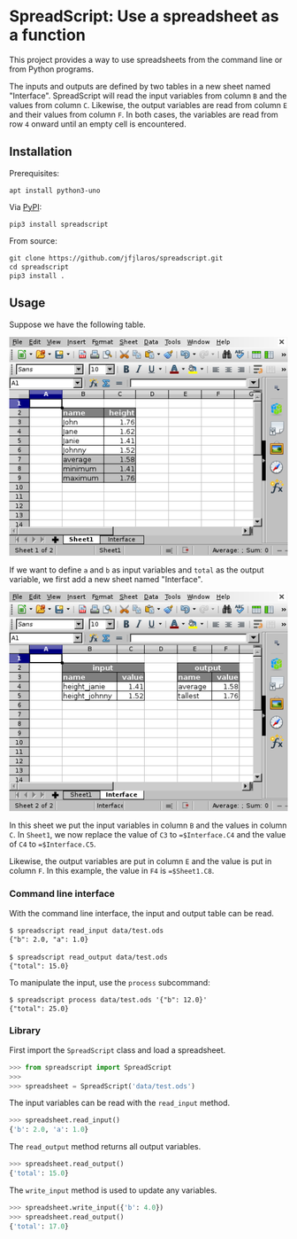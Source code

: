 # SpreadScript: Use a spreadsheet as a function
This project provides a way to use spreadsheets from the command line or from
Python programs.

The inputs and outputs are defined by two tables in a new sheet named
"Interface". SpreadScript will read the input variables from column `B` and the
values from column `C`. Likewise, the output variables are read from column `E`
and their values from column `F`. In both cases, the variables are read from
row `4` onward until an empty cell is encountered.


## Installation
Prerequisites:

    apt install python3-uno

Via [PyPI](https://pypi.python.org/pypi/spreadscript):

    pip3 install spreadscript

From source:

    git clone https://github.com/jfjlaros/spreadscript.git
    cd spreadscript
    pip3 install .


## Usage
Suppose we have the following table.

![Example table.](data/example_table.png)

If we want to define `a` and `b` as input variables and `total` as the output
variable, we first add a new sheet named "Interface".

![Example interface.](data/example_interface.png)

In this sheet we put the input variables in column `B` and the values in column
`C`. In `Sheet1`, we now replace the value of `C3` to `=$Interface.C4` and the
value of `C4` to `=$Interface.C5`.

Likewise, the output variables are put in column `E` and the value is put in
column `F`. In this example, the value in `F4` is `=$Sheet1.C8`.

### Command line interface
With the command line interface, the input and output table can be read.

    $ spreadscript read_input data/test.ods
    {"b": 2.0, "a": 1.0}

    $ spreadscript read_output data/test.ods
    {"total": 15.0}

To manipulate the input, use the `process` subcommand:

    $ spreadscript process data/test.ods '{"b": 12.0}'
    {"total": 25.0}


### Library
First import the `SpreadScript` class and load a spreadsheet.

```python
>>> from spreadscript import SpreadScript
>>>
>>> spreadsheet = SpreadScript('data/test.ods')
```

The input variables can be read with the `read_input` method.

```python
>>> spreadsheet.read_input()
{'b': 2.0, 'a': 1.0}
```

The `read_output` method returns all output variables.

```python
>>> spreadsheet.read_output()
{'total': 15.0}
```

The `write_input` method is used to update any variables. 

```python
>>> spreadsheet.write_input({'b': 4.0})
>>> spreadsheet.read_output()
{'total': 17.0}
```
